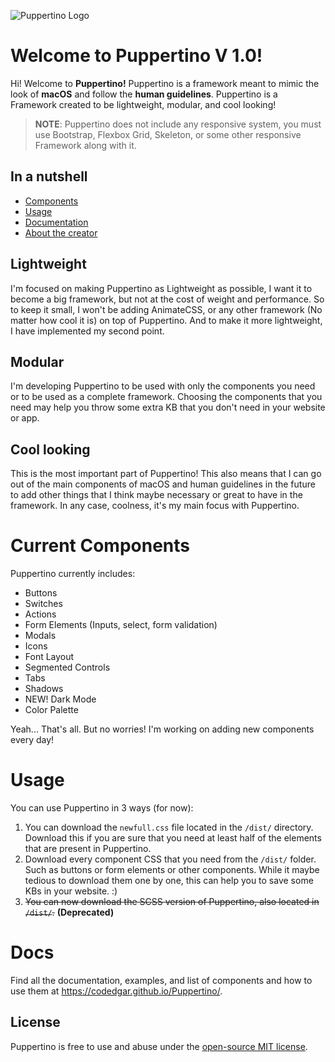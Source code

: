 ![Puppertino Logo](https://i.imgur.com/r81X3Yj.png)

# Welcome to Puppertino V 1.0!

Hi! Welcome to **Puppertino!** Puppertino is a framework meant to mimic the look
of **macOS** and follow the **human guidelines**. Puppertino is a Framework
created to be lightweight, modular, and cool looking!

> **NOTE**: Puppertino does not include any responsive system, you must use
> Bootstrap, Flexbox Grid, Skeleton, or some other responsive Framework along
> with it.

## In a nutshell

- [Components](#current-components)
- [Usage](#usage)
- [Documentation](https://codedgar.github.io/Puppertino/examples/)
- [About the creator](#about-the-creator)

## Lightweight

I'm focused on making Puppertino as Lightweight as possible, I want it to become
a big framework, but not at the cost of weight and performance. So to keep it
small, I won't be adding AnimateCSS, or any other framework (No matter how cool
it is) on top of Puppertino. And to make it more lightweight, I have implemented
my second point.

## Modular

I'm developing Puppertino to be used with only the components you need or to be
used as a complete framework. Choosing the components that you need may help you
throw some extra KB that you don't need in your website or app.

## Cool looking

This is the most important part of Puppertino! This also means that I can go out
of the main components of macOS and human guidelines in the future to add other
things that I think maybe necessary or great to have in the framework. In any
case, coolness, it's my main focus with Puppertino.

# Current Components

Puppertino currently includes:

- Buttons
- Switches
- Actions
- Form Elements (Inputs, select, form validation)
- Modals
- Icons
- Font Layout
- Segmented Controls
- Tabs
- Shadows
- NEW! Dark Mode
- Color Palette

Yeah... That's all. But no worries! I'm working on adding new components every day!

# Usage

You can use Puppertino in 3 ways (for now):

1. You can download the `newfull.css` file located in the `/dist/` directory.
   Download this if you are sure that you need at least half of the elements
   that are present in Puppertino.
2. Download every component CSS that you need from the `/dist/` folder. Such as
   buttons or form elements or other components. While it maybe tedious to
   download  them one by one, this can help you to save some KBs in your website. :)
3. ~~You can now download the SCSS version of Puppertino, also located in `/dist/`.~~ **(Deprecated)**

# Docs

Find all the documentation, examples, and list of components and how to use them
at https://codedgar.github.io/Puppertino/.

## License

Puppertino is free to use and abuse under the [open-source MIT license](https://github.com/codedgar/Puppertino/blob/master/LICENSE).

